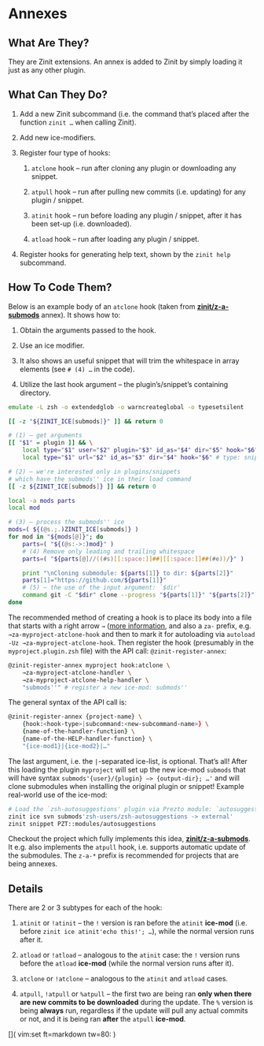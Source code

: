 # Annexes

## What Are They?

They are Zinit extensions. An annex is added to Zinit by simply loading it
just as any other plugin.

## What Can They Do?

1. Add a new Zinit subcommand (i.e. the command that’s placed after the
    function `zinit …` when calling Zinit).

2. Add new ice-modifiers.

3. Register four type of hooks:
    1. `atclone` hook – run after cloning any plugin or downloading any snippet.

    2. `atpull` hook – run after pulling new commits (i.e. updating) for any plugin / snippet.

    3. `atinit` hook – run before loading any plugin / snippet, after it has been set-up (i.e. downloaded).

    4. `atload` hook – run after loading any plugin / snippet.

4. Register hooks for generating help text, shown by the `zinit help` subcommand.

## How To Code Them?

Below is an example body of an `atclone` hook (taken from
[**zinit/z-a-submods**](https://github.com/z-shell/z-a-submods) annex). It
shows how to:

1. Obtain the arguments passed to the hook.

2. Use an ice modifier.

3. It also shows an useful snippet that will trim the whitespace in array elements (see `# (4) …` in the code).

4. Utilize the last hook argument – the plugin’s/snippet’s containing directory.

<!-- end list -->

``` zsh
emulate -L zsh -o extendedglob -o warncreateglobal -o typesetsilent

[[ -z "${ZINIT_ICE[submods]}" ]] && return 0

# (1) – get arguments
[[ "$1" = plugin ]] && \
    local type="$1" user="$2" plugin="$3" id_as="$4" dir="$5" hook="$6" || \
    local type="$1" url="$2" id_as="$3" dir="$4" hook="$6" # type: snippet

# (2) – we're interested only in plugins/snippets
# which have the submods'' ice in their load command
[[ -z ${ZINIT_ICE[submods]} ]] && return 0

local -a mods parts
local mod

# (3) – process the submods'' ice
mods=( ${(@s.;.)ZINIT_ICE[submods]} )
for mod in "${mods[@]}"; do
    parts=( "${(@s:->:)mod}" )
    # (4) Remove only leading and trailing whitespace
    parts=( "${parts[@]//((#s)[[:space:]]##|[[:space:]]##(#e))/}" )

    print "\nCloning submodule: ${parts[1]} to dir: ${parts[2]}"
    parts[1]="https://github.com/${parts[1]}"
    # (5) – the use of the input argument: `$dir'
    command git -C "$dir" clone --progress "${parts[1]}" "${parts[2]}"
done
```

The recommended method of creating a hook is to place its body into a file that
starts with a right arrow `→` ([more
information](http://z-shell.github.io/Zsh-100-Commits-Club/Zsh-Plugin-Standard.html#namespacing),
and also a `za-` prefix, e.g. `→za-myproject-atclone-hook` and then to mark it
for autoloading via `autoload -Uz →za-myproject-atclone-hook`. Then register the
hook (presumably in the `myproject.plugin.zsh` file) with the API call:
`@zinit-register-annex`:

``` zsh
@zinit-register-annex myproject hook:atclone \
    →za-myproject-atclone-handler \
    →za-myproject-atclone-help-handler \
    "submods''" # register a new ice-mod: submods''
```

The general syntax of the API call is:

``` zsh
@zinit-register-annex {project-name} \
    {hook:<hook-type>|subcommand:<new-subcommand-name>} \
    {name-of-the-handler-function} \
    {name-of-the-HELP-handler-function} \
    "{ice-mod1}|{ice-mod2}|…"
```

The last argument, i.e. the `|`-separated ice-list, is optional. That’s all\!
After this loading the plugin `myproject` will set up the new ice-mod `submods`
that will have syntax `submods'{user}/{plugin} –> {output-dir}; …'` and
will clone submodules when installing the original plugin or snippet\! Example
real-world use of the ice-mod:

``` zsh
# Load the `zsh-autosuggestions' plugin via Prezto module: `autosuggestions'
zinit ice svn submods'zsh-users/zsh-autosuggestions -> external'
zinit snippet PZT::modules/autosuggestions
```

Checkout the project which fully implements this idea,
[**zinit/z-a-submods**](https://github.com/z-shell/z-a-submods). It e.g. also
implements the `atpull` hook, i.e. supports automatic update of the submodules.
The `z-a-*` prefix is recommended for projects that are being annexes.

## Details

There are 2 or 3 subtypes for each of the hook:

1.  `atinit` or `!atinit` – the `!` version is ran before the `atinit`
    **ice-mod** (i.e. before `zinit ice atinit'echo this!'; …`), while
    the normal version runs after it.

2.  `atload` or `!atload` – analogous to the `atinit` case: the `!` version runs
    before the `atload` **ice-mod** (while the normal version runs after it).

3.  `atclone` or `!atclone` – analogous to the `atinit` and `atload` cases.

4.  `atpull`, `!atpull` or `%atpull` – the first two are being ran **only when
    there are new commits to be downloaded** during the update. The `%` version
    is being **always** run, regardless if the update will pull any actual
    commits or not, and it is being ran **after** the `atpull` **ice-mod**.

[]( vim:set ft=markdown tw=80: )

